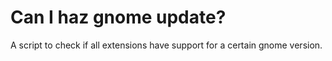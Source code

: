 # Can I haz gnome update?

A script to check if all extensions have support for a certain gnome version.
